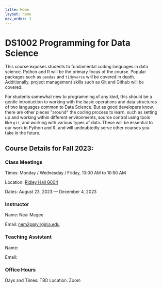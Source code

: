 ```yaml
---
title: Home
layout: home
nav_order: 1
---
```


# DS1002 Programming for Data Science

This course exposes students to fundamental coding languages in data science. Python and R will be the primary focus of the course. Popular packages such as `pandas` and `tidyverse` will be covered in depth. Additionally, project management skills such as Git and Github will be covered.

For students somewhat new to programming of any kind, this should be a gentle introduction to working with the basic operations and data structures of two languages common to Data Science. But as good developers know, there are other pieces "around" the coding process to learn, such as setting up and working within different environments, source control using tools like `git`, and working with various types of data. These will be essential to our work in Python and R, and will undoubtedly serve other courses you take in the future.

## Course Details for Fall 2023:

### Class Meetings

Times: Monday / Wednesday / Friday, 10:00 AM to 10:50 AM

Location: [Ridley Hall G004](https://atlas.fm.virginia.edu/portal/apps/webappviewer/index.html?id=c54aefa568904e018601a0447eb722bf&marker=-78.50937123954239%2C38.03478223365926%2C%2C%2C%2C&markertemplate=%7B%22title%22%3A%22Ridley%20Hall%20%22%2C%22longitude%22%3A-78.50937123954239%2C%22latitude%22%3A38.03478223365926%2C%22isIncludeShareUrl%22%3Atrue%7D&level=18)

Dates: August 23, 2023 — December 4, 2023

### Instructor

Name: Neal Magee

Email: nem2p@virginia.edu 

### Teaching Assistant

Name: 

Email: 

### Office Hours
Days and Times: TBD
Location: Zoom